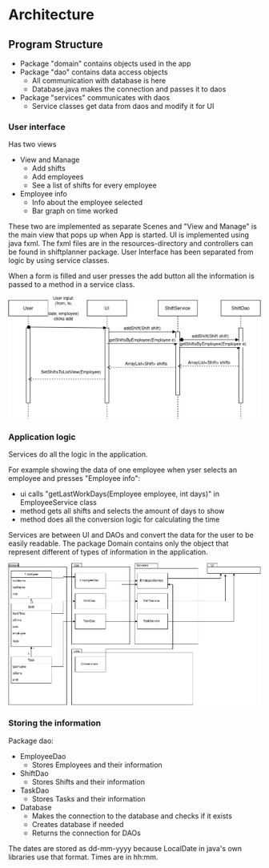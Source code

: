 # Architecture

## Program Structure

* Package "domain" contains objects used in the app
* Package "dao" contains data access objects
  * All communication with database is here
  * Database.java makes the connection and passes it to daos
* Package "services" communicates with daos 
  * Service classes get data from daos and modify it for UI

### User interface 

Has two views
  * View and Manage
    * Add shifts
    * Add employees
    * See a list of shifts for every employee
  * Employee info
    * Info about the employee selected
    * Bar graph on time worked
    
These two are implemented as separate Scenes and "View and Manage" is the main view that pops up when App is started. UI is implemented using java fxml. The fxml files are in the resources-directory and controllers can be found in shiftplanner package. User Interface has been separated from logic by using service classes.

When a form is filled and user presses the add button all the information is passed to a method in a service class. 

<img src=https://github.com/LauriKajakko/ot-harjoitustyo/blob/main/documentation/images/sequence_week5.png />

### Application logic

Services do all the logic in the application. 

For example showing the data of one employee when yser selects an employee and presses "Employee info":
 * ui calls "getLastWorkDays(Employee employee, int days)" in EmployeeService class
  * method gets all shifts and selects the amount of days to show
  * method does all the conversion logic for calculating the time


Services are between UI and DAOs and convert the data for the user to be easily readable. The package Domain contains only the object that represent different of types of information in the application.

<img src=https://github.com/LauriKajakko/ot-harjoitustyo/blob/main/documentation/images/ClassArchitecture.png />


### Storing the information

Package dao:
 * EmployeeDao
   * Stores Employees and their information
 * ShiftDao
   * Stores Shifts and their information
 * TaskDao
   * Stores Tasks and their information
 * Database
   * Makes the connection to the database and checks if it exists
   * Creates database if needed
   * Returns the connection for DAOs
  
The dates are stored as dd-mm-yyyy because LocalDate in java's own libraries use that format. Times are in hh:mm. 

 

